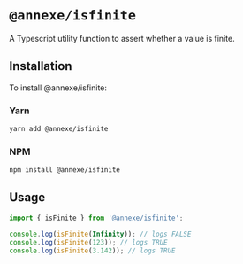 # `@annexe/isfinite`

A Typescript utility function to assert whether a value is finite.

## Installation

To install @annexe/isfinite:

### Yarn

```sh
yarn add @annexe/isfinite
```

### NPM

```sh
npm install @annexe/isfinite
```

## Usage

```ts
import { isFinite } from '@annexe/isfinite';

console.log(isFinite(Infinity)); // logs FALSE
console.log(isFinite(123)); // logs TRUE
console.log(isFinite(3.142)); // logs TRUE
```
